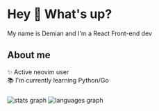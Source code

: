 # Hey 👋 What's up?

My name is Demian and I'm a React Front-end dev

## About me

✨&nbsp;Active neovim user  
📚&nbsp;I'm currently learning Python/Go  

###


<img src="https://github-readme-stats.vercel.app/api?username=demianeen&hide_title=false&hide_rank=false&show_icons=true&include_all_commits=true&count_private=true&disable_animations=false&locale=en&hide_border=false" alt="stats graph"  />
<img src="https://github-readme-stats.vercel.app/api/top-langs?username=Demianeen&locale=en&hide_title=false&card_width=320&langs_count=5&hide_border=false&exclude_repo=mafia-3D&hide=css,javascript" alt="languages graph"  />

###
